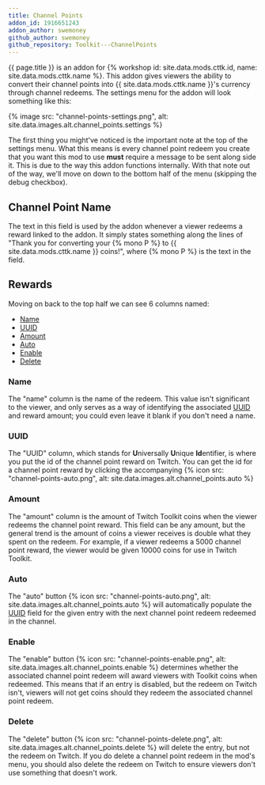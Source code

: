 ```yaml
---
title: Channel Points
addon_id: 1916651243
addon_author: swemoney
github_author: swemoney
github_repository: Toolkit---ChannelPoints
---
```


{{ page.title }} is an addon for
{% workshop id: site.data.mods.cttk.id, name: site.data.mods.cttk.name %}. This
addon gives viewers the ability to convert their channel points into
{{ site.data.mods.cttk.name }}'s currency through channel redeems. The settings
menu for the addon will look something like this:

{% image
    src: "channel-points-settings.png",
    alt: site.data.images.alt.channel_points.settings %}

The first thing you might've noticed is the important note at the top of the
settings menu. What this means is every channel point redeem you create that you
want this mod to use **must** require a message to be sent along side it. This
is due to the way this addon functions internally. With that note out of the
way, we'll move on down to the bottom half of the menu (skipping the debug
checkbox).

## Channel Point Name

The text in this field is used by the addon whenever a viewer redeems a reward
linked to the addon. It simply states something along the lines of "Thank you
for converting your {% mono P %} to {{ site.data.mods.cttk.name }} coins!",
where {% mono P %} is the text in the field.

## Rewards

Moving on back to the top half we can see 6 columns named:

- [Name](#name)
- [UUID](#uuid)
- [Amount](#amount)
- [Auto](#auto)
- [Enable](#enable)
- [Delete](#delete)

### Name

The "name" column is the name of the redeem. This value isn't significant to the
viewer, and only serves as a way of identifying the associated [UUID](#uuid) and
reward amount; you could even leave it blank if you don't need a name.

### UUID

The "UUID" column, which stands for **U**niversally **U**nique **Id**entifier,
is where you put the id of the channel point reward on Twitch. You can get the
id for a channel point reward by clicking the accompanying
{% icon src: "channel-points-auto.png",
        alt: site.data.images.alt.channel_points.auto %}

### Amount

The "amount" column is the amount of Twitch Toolkit coins when the viewer
redeems the channel point reward. This field can be any amount, but the general
trend is the amount of coins a viewer receives is double what they spent on the
redeem. For example, if a viewer redeems a 5000 channel point reward, the viewer
would be given 10000 coins for use in Twitch Toolkit.

### Auto

The "auto" button
{% icon src: "channel-points-auto.png",
        alt: site.data.images.alt.channel_points.auto %}
will automatically populate the [UUID](#uuid) field for the given entry with the
next channel point redeem redeemed in the channel.

### Enable

The "enable" button
{% icon src: "channel-points-enable.png",
        alt: site.data.images.alt.channel_points.enable %}
determines whether the associated channel point redeem will award viewers with
Toolkit coins when redeemed. This means that if an entry is disabled, but the
redeem on Twitch isn't, viewers will not get coins should they redeem the
associated channel point redeem.

### Delete

The "delete" button
{% icon src: "channel-points-delete.png",
        alt: site.data.images.alt.channel_points.delete %}
will delete the entry, but not the redeem on Twitch. If you do delete a channel
point redeem in the mod's menu, you should also delete the redeem on Twitch to
ensure viewers don't use something that doesn't work.
